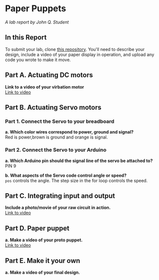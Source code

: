 # Paper Puppets

*A lab report by John Q. Student*

## In this Report

To submit your lab, clone [this repository](https://github.com/FAR-Lab/IDD-Fa18-Lab4). You'll need to describe your design, include a video of your paper display in operation, and upload any code you wrote to make it move.

## Part A. Actuating DC motors

**Link to a video of your virbation motor**  
[Link to video](https://youtu.be/BDCxfK9HBso)  

## Part B. Actuating Servo motors

### Part 1. Connect the Servo to your breadboard

**a. Which color wires correspond to power, ground and signal?**  
Red is power,brown is ground and orange is signal.

### Part 2. Connect the Servo to your Arduino

**a. Which Arduino pin should the signal line of the servo be attached to?**  
PIN 9

**b. What aspects of the Servo code control angle or speed?**  
`pos` controls the angle. The step size in the for loop controls the speed.

## Part C. Integrating input and output

**Include a photo/movie of your raw circuit in action.**  
[Link to video](https://youtu.be/5-4lbhh_udw) 

## Part D. Paper puppet

**a. Make a video of your proto puppet.**  
[Link to video](https://youtu.be/lnlFy87Xw1w) 

## Part E. Make it your own

**a. Make a video of your final design.**
 

